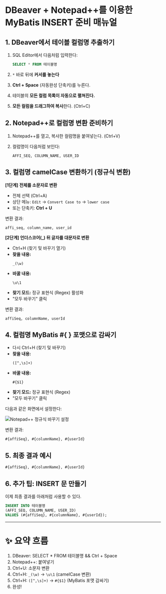 # DBeaver + Notepad++를 이용한 MyBatis INSERT 준비 매뉴얼


## 1. DBeaver에서 테이블 컬럼명 추출하기

1. SQL Editor에서 다음처럼 입력한다:
   ```sql
   SELECT * FROM 테이블명
   ```

2. `*` 바로 뒤에 **커서를 놓는다**

3. **Ctrl + Space** (자동완성 단축키)를 누른다.

4. 테이블의 **모든 컬럼 목록이 자동으로 펼쳐진다.**

5. **모든 컬럼을 드래그하여 복사**한다. (Ctrl+C)


## 2. Notepad++로 컬럼명 변환 준비하기

1. Notepad++를 열고, 복사한 컬럼명을 붙여넣는다. (Ctrl+V)

2. 컬럼명이 다음처럼 보인다:
   ```
   AFFI_SEQ, COLUMN_NAME, USER_ID
   ```


## 3. 컬럼명 camelCase 변환하기 (정규식 변환)

**[1단계] 전체를 소문자로 변환**

- 전체 선택 (Ctrl+A)
- 상단 메뉴: `Edit` → `Convert Case to` → `lower case`
- 또는 단축키: **Ctrl + U**

변환 결과:
```text
affi_seq, column_name, user_id
```


**[2단계] 언더스코어(_) 뒤 글자를 대문자로 변환**

- Ctrl+H (찾기 및 바꾸기 열기)
- **찾을 내용:**
  ```regex
  _(\w)
  ```
- **바꿀 내용:**
  ```regex
  \u\1
  ```
- **찾기 모드:** 정규 표현식 (Regex) 활성화
- "모두 바꾸기" 클릭

변환 결과:
```text
affiSeq, columnName, userId
```


## 4. 컬럼명 MyBatis #{ } 포맷으로 감싸기

- 다시 Ctrl+H (찾기 및 바꾸기)
- **찾을 내용:**
  ```regex
  ([^,\s]+)
  ```
- **바꿀 내용:**
  ```regex
  #{$1}
  ```
- **찾기 모드:** 정규 표현식 (Regex)
- "모두 바꾸기" 클릭

다음과 같은 화면에서 설정한다:

![Notepad++ 정규식 바꾸기 설정](attachment://file-UPhBBu9SydfU3czg5ZzuXL)

변환 결과:
```text
#{affiSeq}, #{columnName}, #{userId}
```


## 5. 최종 결과 예시

```text
#{affiSeq}, #{columnName}, #{userId}
```


## 6. 추가 팁: INSERT 문 만들기

이제 최종 결과를 아래처럼 사용할 수 있다.

```sql
INSERT INTO 테이블명
(AFFI_SEQ, COLUMN_NAME, USER_ID)
VALUES (#{affiSeq}, #{columnName}, #{userId});
```


---

# ✨ 요약 흐름

1. DBeaver: SELECT * FROM 테이블명 && Ctrl + Space
2. Notepad++: 붙여넣기
3. Ctrl+U: 소문자 변환
4. Ctrl+H: `_(\w)` → `\u\1` (camelCase 변환)
5. Ctrl+H: `([^,\s]+)` → `#{$1}` (MyBatis 포맷 감싸기)
6. 완성!

